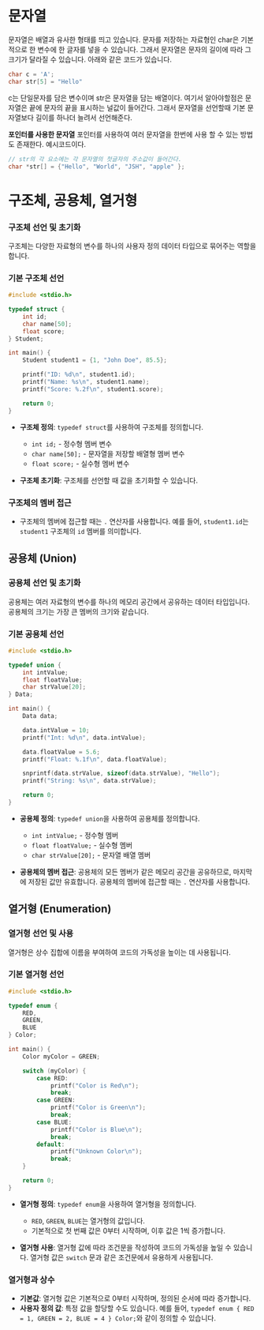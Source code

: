 # 문자열
문자열은 배열과 유사한 형태를 띄고 있습니다.
문자를 저장하는 자료형인 char은 기본적으로 한 변수에 한 글자를 넣을 수 있습니다. 그래서 문자열은 문자의 길이에 따라 그 크기가 달라질 수 있습니다.
아래와 같은 코드가 있습니다.
```c
char c = 'A';
char str[5] = "Hello"
```
c는 단일문자를 담은 변수이며
str은 문자열을 담는 배열이다.
여기서 알아야할점은 문자열은 끝에 문자의 끝을 표시하는 널값이 들어간다.
그래서 문자열을 선언할때 기본 문자열보다 길이를 하나더 늘려서 선언해준다.

**포인터를 사용한 문자열**
포인터를 사용하여 여러 문자열을 한번에 사용 할 수 있는 방법도 존재한다.
예시코드이다.
```c
// str의 각 요소에는 각 문자열의 첫글자의 주소값이 들어간다.
char *str[] = {"Hello", "World", "JSH", "apple" };
```
# 구조체, 공용체, 열거형

### 구조체 선언 및 초기화

구조체는 다양한 자료형의 변수를 하나의 사용자 정의 데이터 타입으로 묶어주는 역할을 합니다.

### 기본 구조체 선언

```c
#include <stdio.h>

typedef struct {
    int id;
    char name[50];
    float score;
} Student;

int main() {
    Student student1 = {1, "John Doe", 85.5};

    printf("ID: %d\n", student1.id);
    printf("Name: %s\n", student1.name);
    printf("Score: %.2f\n", student1.score);

    return 0;
}
```

- **구조체 정의**: `typedef struct`를 사용하여 구조체를 정의합니다.
  - `int id;` - 정수형 멤버 변수
  - `char name[50];` - 문자열을 저장할 배열형 멤버 변수
  - `float score;` - 실수형 멤버 변수

- **구조체 초기화**: 구조체를 선언할 때 값을 초기화할 수 있습니다.

### 구조체의 멤버 접근

- 구조체의 멤버에 접근할 때는 `.` 연산자를 사용합니다. 예를 들어, `student1.id`는 `student1` 구조체의 `id` 멤버를 의미합니다.

## 공용체 (Union)

### 공용체 선언 및 초기화

공용체는 여러 자료형의 변수를 하나의 메모리 공간에서 공유하는 데이터 타입입니다. 공용체의 크기는 가장 큰 멤버의 크기와 같습니다.

### 기본 공용체 선언

```c
#include <stdio.h>

typedef union {
    int intValue;
    float floatValue;
    char strValue[20];
} Data;

int main() {
    Data data;

    data.intValue = 10;
    printf("Int: %d\n", data.intValue);

    data.floatValue = 5.6;
    printf("Float: %.1f\n", data.floatValue);

    snprintf(data.strValue, sizeof(data.strValue), "Hello");
    printf("String: %s\n", data.strValue);

    return 0;
}
```

- **공용체 정의**: `typedef union`을 사용하여 공용체를 정의합니다.
  - `int intValue;` - 정수형 멤버
  - `float floatValue;` - 실수형 멤버
  - `char strValue[20];` - 문자열 배열 멤버

- **공용체의 멤버 접근**: 공용체의 모든 멤버가 같은 메모리 공간을 공유하므로, 마지막에 저장된 값만 유효합니다. 공용체의 멤버에 접근할 때는 `.` 연산자를 사용합니다.

## 열거형 (Enumeration)

### 열거형 선언 및 사용

열거형은 상수 집합에 이름을 부여하여 코드의 가독성을 높이는 데 사용됩니다.

### 기본 열거형 선언

```c
#include <stdio.h>

typedef enum {
    RED,
    GREEN,
    BLUE
} Color;

int main() {
    Color myColor = GREEN;

    switch (myColor) {
        case RED:
            printf("Color is Red\n");
            break;
        case GREEN:
            printf("Color is Green\n");
            break;
        case BLUE:
            printf("Color is Blue\n");
            break;
        default:
            printf("Unknown Color\n");
            break;
    }

    return 0;
}
```

- **열거형 정의**: `typedef enum`을 사용하여 열거형을 정의합니다.
  - `RED`, `GREEN`, `BLUE`는 열거형의 값입니다.
  - 기본적으로 첫 번째 값은 0부터 시작하며, 이후 값은 1씩 증가합니다.

- **열거형 사용**: 열거형 값에 따라 조건문을 작성하여 코드의 가독성을 높일 수 있습니다. 열거형 값은 `switch` 문과 같은 조건문에서 유용하게 사용됩니다.

### 열거형과 상수

- **기본값**: 열거형 값은 기본적으로 0부터 시작하며, 정의된 순서에 따라 증가합니다.
- **사용자 정의 값**: 특정 값을 할당할 수도 있습니다. 예를 들어, `typedef enum { RED = 1, GREEN = 2, BLUE = 4 } Color;`와 같이 정의할 수 있습니다.
